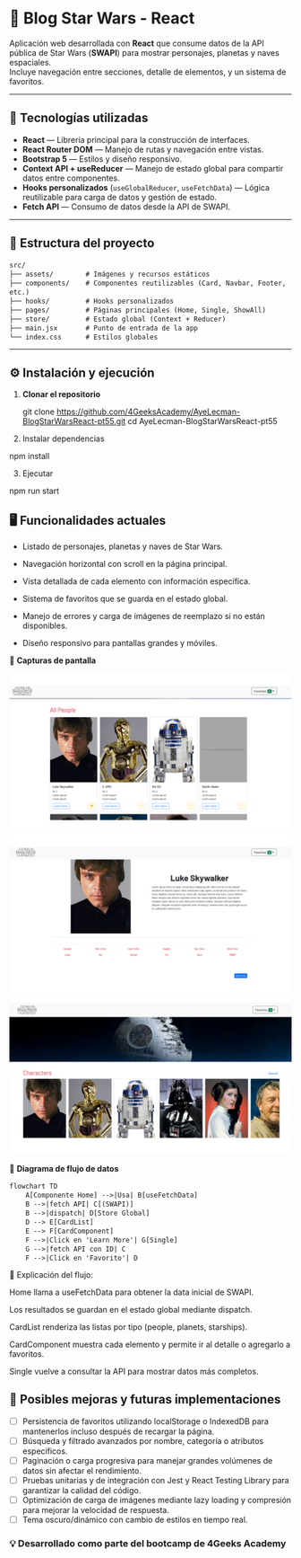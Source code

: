 # 🌌 Blog Star Wars - React

Aplicación web desarrollada con **React** que consume datos de la API pública de Star Wars (**SWAPI**) para mostrar personajes, planetas y naves espaciales.  
Incluye navegación entre secciones, detalle de elementos, y un sistema de favoritos.

---

## 🚀 Tecnologías utilizadas

- **React** — Librería principal para la construcción de interfaces.
- **React Router DOM** — Manejo de rutas y navegación entre vistas.
- **Bootstrap 5** — Estilos y diseño responsivo.
- **Context API + useReducer** — Manejo de estado global para compartir datos entre componentes.
- **Hooks personalizados** (`useGlobalReducer`, `useFetchData`) — Lógica reutilizable para carga de datos y gestión de estado.
- **Fetch API** — Consumo de datos desde la API de SWAPI.

---

## 📂 Estructura del proyecto

```plaintext
src/
├── assets/        # Imágenes y recursos estáticos
├── components/    # Componentes reutilizables (Card, Navbar, Footer, etc.)
├── hooks/         # Hooks personalizados
├── pages/         # Páginas principales (Home, Single, ShowAll)
├── store/         # Estado global (Context + Reducer)
├── main.jsx       # Punto de entrada de la app
└── index.css      # Estilos globales
```
---

## ⚙️ Instalación y ejecución

1. **Clonar el repositorio**
  
   git clone https://github.com/4GeeksAcademy/AyeLecman-BlogStarWarsReact-pt55.git
   cd AyeLecman-BlogStarWarsReact-pt55

2. Instalar dependencias

npm install

3. Ejecutar 

npm run start

## 🖥️ Funcionalidades actuales
- Listado de personajes, planetas y naves de Star Wars.

- Navegación horizontal con scroll en la página principal.

- Vista detallada de cada elemento con información específica.

- Sistema de favoritos que se guarda en el estado global.

- Manejo de errores y carga de imágenes de reemplazo si no están disponibles.

- Diseño responsivo para pantallas grandes y móviles.

📸 **Capturas de pantalla**

![Texto alternativo](src/assets/img/CapturasBSW1.png)
![Texto alternativo](src/assets/img/CapturasBSW2.png)
![Texto alternativo](src/assets/img/CapturasBSW.png)

🔄 **Diagrama de flujo de datos**

```mermaid
flowchart TD
    A[Componente Home] -->|Usa| B[useFetchData]
    B -->|fetch API| C[(SWAPI)]
    B -->|dispatch| D[Store Global]
    D --> E[CardList]
    E --> F[CardComponent]
    F -->|Click en 'Learn More'| G[Single]
    G -->|fetch API con ID| C
    F -->|Click en 'Favorito'| D
```

📌 Explicación del flujo:

Home llama a useFetchData para obtener la data inicial de SWAPI.

Los resultados se guardan en el estado global mediante dispatch.

CardList renderiza las listas por tipo (people, planets, starships).

CardComponent muestra cada elemento y permite ir al detalle o agregarlo a favoritos.

Single vuelve a consultar la API para mostrar datos más completos.

## 🔮 Posibles mejoras y futuras implementaciones
- [ ] Persistencia de favoritos utilizando localStorage o IndexedDB para mantenerlos incluso después de recargar la página.
- [ ] Búsqueda y filtrado avanzados por nombre, categoría o atributos específicos.
- [ ] Paginación o carga progresiva para manejar grandes volúmenes de datos sin afectar el rendimiento.
- [ ] Pruebas unitarias y de integración con Jest y React Testing Library para garantizar la calidad del código.
- [ ] Optimización de carga de imágenes mediante lazy loading y compresión para mejorar la velocidad de respuesta.
- [ ] Tema oscuro/dinámico con cambio de estilos en tiempo real.

### 💡 Desarrollado como parte del bootcamp de 4Geeks Academy